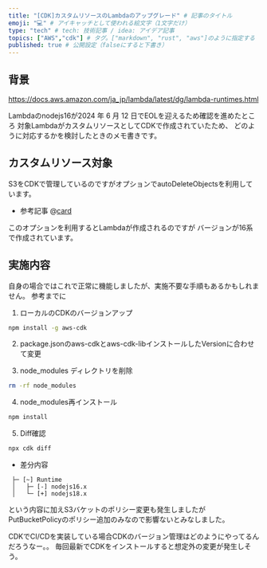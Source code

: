 ```yaml
---
title: "[CDK]カスタムリソースのLambdaのアップグレード" # 記事のタイトル
emoji: "💻" # アイキャッチとして使われる絵文字（1文字だけ）
type: "tech" # tech: 技術記事 / idea: アイデア記事
topics: ["AWS","cdk"] # タグ。["markdown", "rust", "aws"]のように指定する
published: true # 公開設定（falseにすると下書き）
---
```



## 背景

https://docs.aws.amazon.com/ja_jp/lambda/latest/dg/lambda-runtimes.html

Lambdaのnodejs16が2024 年 6 月 12 日でEOLを迎えるため確認を進めたところ
対象LambdaがカスタムリソースとしてCDKで作成されていたため、
どのように対応するかを検討したときのメモ書きです。


## カスタムリソース対象

S3をCDKで管理しているのですがオプションでautoDeleteObjectsを利用しています。
- 参考記事
@[card](https://dev.classmethod.jp/articles/aws-cdk-s3-bucket-autodeleteobjects-feature/)

このオプションを利用するとLambdaが作成されるのですが
バージョンが16系で作成されています。


## 実施内容

自身の場合ではこれで正常に機能しましたが、実施不要な手順もあるかもしれません。
参考までに


1. ローカルのCDKのバージョンアップ

```sh
npm install -g aws-cdk
```

2. package.jsonのaws-cdkとaws-cdk-libインストールしたVersionに合わせて変更

3. node_modules ディレクトリを削除
```sh
rm -rf node_modules
```

4. node_modules再インストール
```sh
npm install
```

5. Diff確認

```sh
npx cdk diff 
```

- 差分内容
```
 ├─ [~] Runtime
 │   ├─ [-] nodejs16.x
 │   └─ [+] nodejs18.x
```
という内容に加えS3バケットのポリシー変更も発生しましたが
PutBucketPolicyのポリシー追加のみなので影響ないとみなしました。


CDKでCI/CDを実装している場合CDKのバージョン管理はどのようにやってるんだろうなー。。
毎回最新でCDKをインストールすると想定外の変更が発生しそう。


